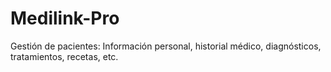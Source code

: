 # Medilink-Pro
Gestión de pacientes: Información personal, historial médico, diagnósticos, tratamientos, recetas, etc. 
